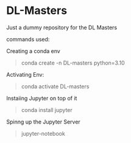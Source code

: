 # DL-Masters
Just a dummy repository for the DL Masters

commands used:

Creating a conda env
> conda create -n DL-masters python=3.10

Activating Env: 
> conda activate DL-masters

Instaiing Jupyter on top of it
>  conda install jupyter

Spinng up the Jupyter Server
> jupyter-notebook


